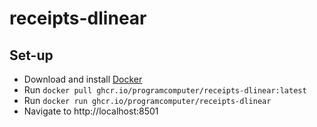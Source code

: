 # receipts-dlinear

## Set-up
* Download and install [Docker](https://docs.docker.com/engine/install/)
* Run `docker pull ghcr.io/programcomputer/receipts-dlinear:latest`
* Run `docker run ghcr.io/programcomputer/receipts-dlinear`
* Navigate to http://localhost:8501
